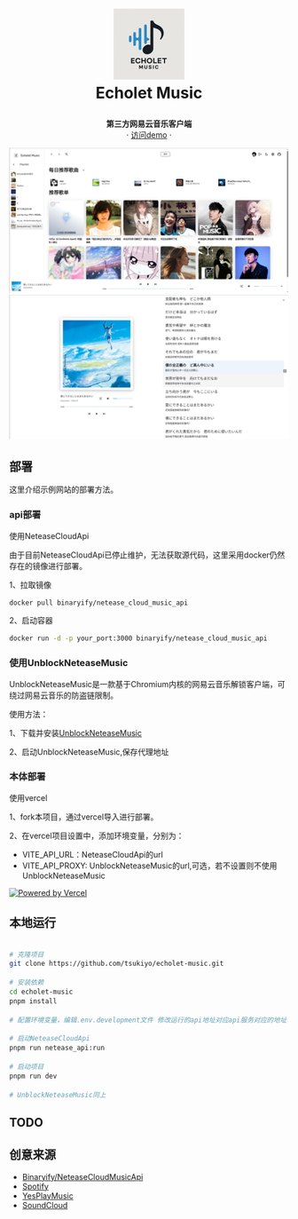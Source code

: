 <!-- LOGO -->
<h1>
<p align="center">
  <img src="/public/icon.webp" alt="Logo" width="128">
  <br> Echolet Music
</h1>
  <p align="center">
    <strong>第三方网易云音乐客户端</strong>
    <br />
    ·
    <a href="https://music.tsukiyo.cn">访问demo</a>
    ·
  </p>
    <img src="/public/docs/img.png" alt="Screenshot">
    <img src="/public/docs/img_1.png" alt="Screenshot">
</p>

## 部署

这里介绍示例网站的部署方法。

### api部署

使用NeteaseCloudApi

由于目前NeteaseCloudApi已停止维护，无法获取源代码，这里采用docker仍然存在的镜像进行部署。

1、拉取镜像

``` bash
docker pull binaryify/netease_cloud_music_api
```

2、启动容器

``` bash
docker run -d -p your_port:3000 binaryify/netease_cloud_music_api
```

### 使用UnblockNeteaseMusic

UnblockNeteaseMusic是一款基于Chromium内核的网易云音乐解锁客户端，可绕过网易云音乐的防盗链限制。

使用方法：

1、下载并安装[UnblockNeteaseMusic](https://github.com/nondanee/UnblockNeteaseMusic/releases)

2、启动UnblockNeteaseMusic,保存代理地址

### 本体部署

使用vercel

1、fork本项目，通过vercel导入进行部署。

2、在vercel项目设置中，添加环境变量，分别为：

- VITE_API_URL：NeteaseCloudApi的url
- VITE_API_PROXY: UnblockNeteaseMusic的url,可选，若不设置则不使用UnblockNeteaseMusic

[![Powered by Vercel](https://www.datocms-assets.com/31049/1618983297-powered-by-vercel.svg)](https://vercel.com/?utm_source=ohmusic&utm_campaign=oss)

## 本地运行

``` bash

# 克隆项目
git clone https://github.com/tsukiyo/echolet-music.git

# 安装依赖
cd echolet-music
pnpm install

# 配置环境变量，编辑.env.development文件 修改运行的api地址对应api服务对应的地址

# 启动NeteaseCloudApi
pnpm run netease_api:run

# 启动项目
pnpm run dev

# UnblockNeteaseMusic同上
```

## TODO

## 创意来源

- [Binaryify/NeteaseCloudMusicApi](https://github.com/Binaryify/NeteaseCloudMusicApi)
- [Spotify](https://www.spotify.com)
- [YesPlayMusic](https://github.com/qier222/YesPlayMusic)
- [SoundCloud](https://soundcloud.com)


